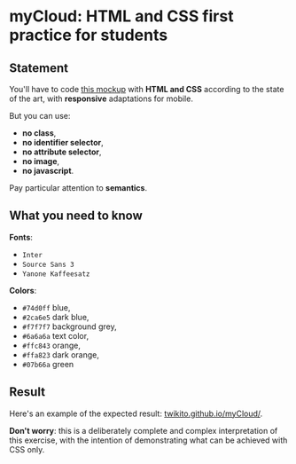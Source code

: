 # myCloud: HTML and CSS first practice for students

## Statement

You'll have to code [this mockup](mockup.png) with __HTML and CSS__ according to the state of the art, with __responsive__ adaptations for mobile.

But you can use:
- __no class__,
- __no identifier selector__,
- __no attribute selector__,
- __no image__,
- __no javascript__.

Pay particular attention to __semantics__.

## What you need to know

__Fonts__:
- `Inter`
- `Source Sans 3`
- `Yanone Kaffeesatz`

__Colors__:
- `#74d0ff` blue,
- `#2ca6e5` dark blue,
- `#f7f7f7` background grey,
- `#6a6a6a` text color,
- `#ffc843` orange,
- `#ffa823` dark orange,
- `#07b66a` green

## Result

Here's an example of the expected result: [twikito.github.io/myCloud/](https://twikito.github.io/myCloud/).

__Don't worry__: this is a deliberately complete and complex interpretation of this exercise, with the intention of demonstrating what can be achieved with CSS only.

